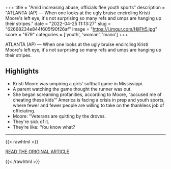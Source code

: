 +++
title = "Amid increasing abuse, officials flee youth sports"
description = "ATLANTA (AP) — When one looks at the ugly bruise encircling Kristi Moore's left eye, it's not surprising so many refs and umps are hanging up their stripes."
date = "2022-04-25 11:13:27"
slug = "62668234e844f605f90f26af"
image = "https://i.imgur.com/HjIFIt5.jpg"
score = "679"
categories = ['youth', 'woman', 'mano']
+++

ATLANTA (AP) — When one looks at the ugly bruise encircling Kristi Moore's left eye, it's not surprising so many refs and umps are hanging up their stripes.

## Highlights

- Kristi Moore was umpiring a girls’ softball game in Mississippi.
- A parent watching the game thought the runner was out.
- She began screaming profanities, according to Moore, “accused me of cheating these kids’” America is facing a crisis in prep and youth sports, where fewer and fewer people are willing to take on the thankless job of officiating.
- Moore: "Veterans are quitting by the droves.
- They're sick of it.
- They’re like: ‘You know what?

---

{{< rawhtml >}}
  <p class="article-category">
    <a target="_blank" href="https://apnews.com/article/covid-sports-health-youth-football-5db4156110f035c65bbcf3f5981dc576">READ THE ORIGINAL ARTICLE</a>
  </p>
{{< /rawhtml >}}
